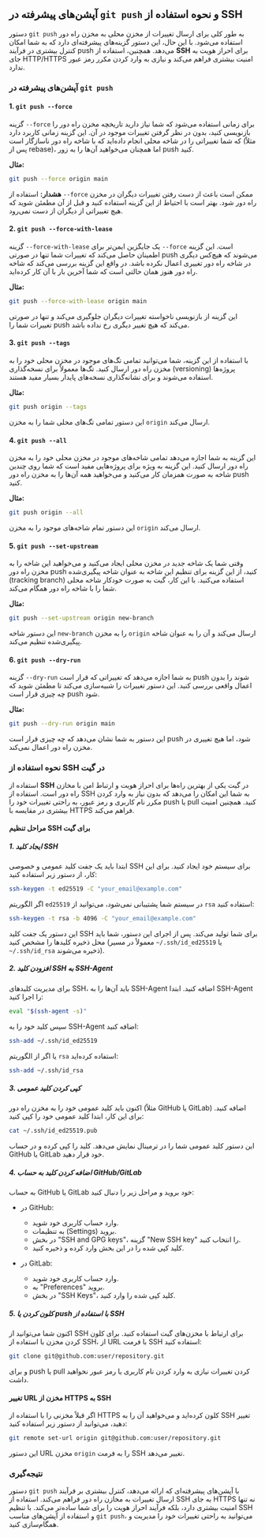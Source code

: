## آپشن‌های پیشرفته در `git push` و نحوه استفاده از SSH

دستور `git push` به طور کلی برای ارسال تغییرات از مخزن محلی به مخزن راه دور استفاده می‌شود. با این حال، این دستور گزینه‌های پیشرفته‌ای دارد که به شما امکان کنترل بیشتری در فرآیند push می‌دهد. همچنین، استفاده از **SSH** برای احراز هویت به جای HTTP/HTTPS امنیت بیشتری فراهم می‌کند و نیازی به وارد کردن مکرر رمز عبور ندارد.

### آپشن‌های پیشرفته در `git push`

#### 1. `git push --force`

گزینه `--force` برای زمانی استفاده می‌شود که شما نیاز دارید تاریخچه مخزن راه دور را بازنویسی کنید، بدون در نظر گرفتن تغییرات موجود در آن. این گزینه زمانی کاربرد دارد که شما تغییراتی را در شاخه محلی انجام داده‌اید که با شاخه راه دور ناسازگار است (مثلاً پس از rebase)، اما همچنان می‌خواهید آن‌ها را به زور push کنید.

**مثال:**

```bash
git push --force origin main
```

**هشدار:** استفاده از `--force` ممکن است باعث از دست رفتن تغییرات دیگران در مخزن راه دور شود. بهتر است با احتیاط از این گزینه استفاده کنید و قبل از آن مطمئن شوید که هیچ تغییراتی از دیگران از دست نمی‌رود.

#### 2. `git push --force-with-lease`

گزینه `--force-with-lease` یک جایگزین ایمن‌تر برای `--force` است. این گزینه اطمینان حاصل می‌کند که تغییرات شما تنها در صورتی push می‌شوند که هیچ‌کس دیگری در شاخه راه دور تغییری اعمال نکرده باشد. در واقع این گزینه بررسی می‌کند که شاخه راه دور هنوز همان حالتی است که شما آخرین بار با آن کار کرده‌اید.

**مثال:**

```bash
git push --force-with-lease origin main
```

این گزینه از بازنویسی ناخواسته تغییرات دیگران جلوگیری می‌کند و تنها در صورتی تغییرات شما را push می‌کند که هیچ تغییر دیگری رخ نداده باشد.

#### 3. `git push --tags`

با استفاده از این گزینه، شما می‌توانید تمامی تگ‌های موجود در مخزن محلی خود را به مخزن راه دور ارسال کنید. تگ‌ها معمولاً برای نسخه‌گذاری (versioning) پروژه‌ها استفاده می‌شوند و برای نشانه‌گذاری نسخه‌های پایدار بسیار مفید هستند.

**مثال:**

```bash
git push origin --tags
```

این دستور تمامی تگ‌های محلی شما را به مخزن `origin` ارسال می‌کند.

#### 4. `git push --all`

این گزینه به شما اجازه می‌دهد تمامی شاخه‌های موجود در مخزن محلی خود را به مخزن راه دور ارسال کنید. این گزینه به ویژه برای پروژه‌هایی مفید است که شما روی چندین شاخه به صورت همزمان کار می‌کنید و می‌خواهید همه آن‌ها را به مخزن راه دور push کنید.

**مثال:**

```bash
git push origin --all
```

این دستور تمام شاخه‌های موجود را به مخزن `origin` ارسال می‌کند.

#### 5. `git push --set-upstream`

وقتی شما یک شاخه جدید در مخزن محلی ایجاد می‌کنید و می‌خواهید این شاخه را به مخزن راه دور push کنید، از این گزینه برای تنظیم این شاخه به عنوان شاخه پیگیری‌شده (tracking branch) استفاده می‌کنید. با این کار، گیت به صورت خودکار شاخه محلی شما را با شاخه راه دور همگام می‌کند.

**مثال:**

```bash
git push --set-upstream origin new-branch
```

این دستور شاخه `new-branch` را به مخزن `origin` ارسال می‌کند و آن را به عنوان شاخه پیگیری‌شده تنظیم می‌کند.

#### 6. `git push --dry-run`

گزینه `--dry-run` به شما اجازه می‌دهد که تغییراتی که قرار است push شوند را بدون اعمال واقعی بررسی کنید. این دستور تغییرات را شبیه‌سازی می‌کند تا مطمئن شوید که چه چیزی قرار است push شود.

**مثال:**

```bash
git push --dry-run origin main
```

این دستور به شما نشان می‌دهد که چه چیزی قرار است push شود، اما هیچ تغییری در مخزن راه دور اعمال نمی‌کند.

### نحوه استفاده از SSH در گیت

استفاده از **SSH** در گیت یکی از بهترین راه‌ها برای احراز هویت و ارتباط امن با مخازن راه دور است. استفاده از SSH به شما این امکان را می‌دهد که بدون نیاز به وارد کردن مکرر نام کاربری و رمز عبور، به راحتی تغییرات خود را push یا pull کنید. همچنین امنیت بیشتری در مقایسه با HTTPS فراهم می‌کند.

#### مراحل تنظیم SSH برای گیت

##### 1. ایجاد کلید SSH

ابتدا باید یک جفت کلید عمومی و خصوصی SSH برای سیستم خود ایجاد کنید. برای این کار، از دستور زیر استفاده کنید:

```bash
ssh-keygen -t ed25519 -C "your_email@example.com"
```

اگر الگوریتم `ed25519` در سیستم شما پشتیبانی نمی‌شود، می‌توانید از `rsa` استفاده کنید:

```bash
ssh-keygen -t rsa -b 4096 -C "your_email@example.com"
```

این دستور یک جفت کلید SSH برای شما تولید می‌کند. پس از اجرای این دستور، شما باید محل ذخیره کلیدها را مشخص کنید (معمولاً در مسیر `~/.ssh/id_ed25519` یا `~/.ssh/id_rsa` ذخیره می‌شوند).

##### 2. افزودن کلید SSH به SSH-Agent

برای مدیریت کلیدهای SSH، باید آن‌ها را به SSH-Agent اضافه کنید. ابتدا SSH-Agent را اجرا کنید:

```bash
eval "$(ssh-agent -s)"
```

سپس کلید خود را به SSH-Agent اضافه کنید:

```bash
ssh-add ~/.ssh/id_ed25519
```

یا اگر از الگوریتم `rsa` استفاده کرده‌اید:

```bash
ssh-add ~/.ssh/id_rsa
```

##### 3. کپی کردن کلید عمومی

اکنون باید کلید عمومی خود را به مخزن راه دور (مثلاً GitHub یا GitLab) اضافه کنید. برای این کار، ابتدا کلید عمومی خود را کپی کنید:

```bash
cat ~/.ssh/id_ed25519.pub
```

این دستور کلید عمومی شما را در ترمینال نمایش می‌دهد. کلید را کپی کرده و در حساب GitHub یا GitLab خود قرار دهید.

##### 4. اضافه کردن کلید به حساب GitHub/GitLab

به حساب GitHub یا GitLab خود بروید و مراحل زیر را دنبال کنید:

- در GitHub:

  - وارد حساب کاربری خود شوید.
  - به تنظیمات (Settings) بروید.
  - در بخش "SSH and GPG keys"، گزینه "New SSH key" را انتخاب کنید.
  - کلید کپی شده را در این بخش وارد کرده و ذخیره کنید.

- در GitLab:
  - وارد حساب کاربری خود شوید.
  - به "Preferences" بروید.
  - در بخش "SSH Keys"، کلید کپی شده را وارد کنید.

##### 5. کلون کردن یا push با استفاده از SSH

اکنون شما می‌توانید از SSH برای ارتباط با مخزن‌های گیت استفاده کنید. برای کلون کردن مخزن با استفاده از SSH، از URL با فرمت SSH استفاده کنید:

```bash
git clone git@github.com:user/repository.git
```

و برای push یا pull کردن تغییرات نیازی به وارد کردن نام کاربری یا رمز عبور نخواهید داشت.

#### تغییر URL مخزن از HTTPS به SSH

اگر قبلاً مخزنی را با استفاده از HTTPS کلون کرده‌اید و می‌خواهید آن را به SSH تغییر دهید، می‌توانید از دستور زیر استفاده کنید:

```bash
git remote set-url origin git@github.com:user/repository.git
```

این دستور URL مخزن `origin` را به فرمت SSH تغییر می‌دهد.

### نتیجه‌گیری

دستور `git push` با آپشن‌های پیشرفته‌ای که ارائه می‌دهد، کنترل بیشتری بر فرآیند ارسال تغییرات به مخازن راه دور فراهم می‌کند. استفاده از SSH به جای HTTPS نه تنها امنیت بیشتری دارد، بلکه فرآیند احراز هویت را برای شما ساده‌تر می‌کند. با تنظیم SSH و استفاده از آپشن‌های مناسب `git push`، می‌توانید به راحتی تغییرات خود را مدیریت و همگام‌سازی کنید.
